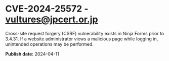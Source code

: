 # CVE-2024-25572 - vultures@jpcert.or.jp

Cross-site request forgery (CSRF) vulnerability exists in Ninja Forms prior to 3.4.31. If a website administrator views a malicious page while logging in, unintended operations may be performed.

**Publish date:** 2024-04-11
